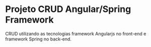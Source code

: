 # Projeto CRUD Angular/Spring Framework
CRUD utilizando as tecnologias framework Angularjs no front-end e framework Spring no back-end.
